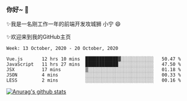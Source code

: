 ### 你好~  👋

✨我是一名刚工作一年的前端开发攻城狮 小宁 😄

✨欢迎来到我的GitHub主页
<!--
**7148505/7148505** is a ✨ _special_ ✨ repository because its `README.md` (this file) appears on your GitHub profile.

Here are some ideas to get you started:

- 🔭 I’m currently working on ...
- 🌱 I’m currently learning ...
- 👯 I’m looking to collaborate on ...
- 🤔 I’m looking for help with ...
- 💬 Ask me about ...
- 📫 How to reach me: ...
- 😄 Pronouns: ...
- ⚡ Fun fact: ...
-->

<!--START_SECTION:waka-->
```text
Week: 13 October, 2020 - 20 October, 2020

Vue.js       12 hrs 10 mins  ████████████▓░░░░░░░░░░░░   50.47 % 
JavaScript   11 hrs 27 mins  ████████████░░░░░░░░░░░░░   47.50 % 
JSX          17 mins         ▒░░░░░░░░░░░░░░░░░░░░░░░░   01.18 % 
JSON         4 mins          ░░░░░░░░░░░░░░░░░░░░░░░░░   00.33 % 
LESS         2 mins          ░░░░░░░░░░░░░░░░░░░░░░░░░   00.16 % 
```
<!--END_SECTION:waka-->

[![Anurag's github stats](https://github-readme-stats.vercel.app/api?username=ZhangNing-debug)](https://github.com/anuraghazra/github-readme-stats)
